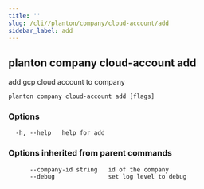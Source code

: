 ```yaml
---
title: ''
slug: /cli//planton/company/cloud-account/add
sidebar_label: add
---
```

## planton company cloud-account add

add gcp cloud account to company

```
planton company cloud-account add [flags]
```

### Options

```
  -h, --help   help for add
```

### Options inherited from parent commands

```
      --company-id string   id of the company
      --debug               set log level to debug
```

